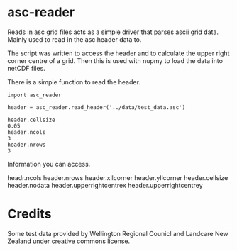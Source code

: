 # asc-reader
Reads in asc grid files acts as a simple driver that parses ascii grid data.
Mainly used to read in the asc header data to.

The script was written to access the header and to calculate the upper right
corner centre of a grid. Then this is used with nupmy to load the data into
netCDF files.

There is a simple function to read the header.

```
import asc_reader

header = asc_reader.read_header('../data/test_data.asc')

header.cellsize
0.05
header.ncols
3
header.nrows
3
```
Information you can access.

headr.ncols
header.nrows
header.xllcorner
header.yllcorner
header.cellsize 
header.nodata
header.upperrightcentrex
header.upperrightcentrey



# Credits #
Some test data provided by Wellington Regional Counicl and Landcare New Zealand under creative commons license. 